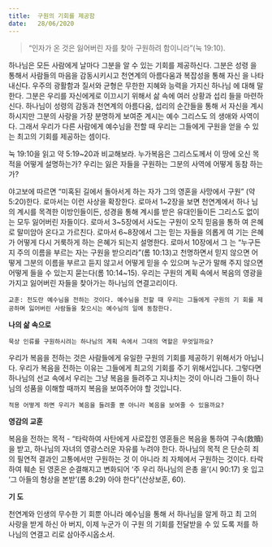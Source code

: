 ```yaml
---
title:  구원의 기회를 제공함
date:   28/06/2020
---
```


> <p></p>
> “인자가 온 것은 잃어버린 자를 찾아 구원하려 함이니라”(눅 19:10).

하나님은 모든 사람에게 날마다 그분을 알 수 있는 기회를 제공하신다. 그분은 성령 을 통해서 사람들의 마음을 감동시키시고 천연계의 아름다움과 복잡성을 통해 자신 을 나타내신다. 우주의 광활함과 질서와 균형은 무한한 지혜와 능력을 가지신 하나님 에 대해 말한다. 그분은 우리를 자신에게로 이끄시기 위해서 삶 속에 여러 상황과 섭리 들을 마련하신다. 하나님이 성령의 감동과 천연계의 아름다움, 섭리의 순간들을 통해 서 자신을 계시하시지만 그분의 사랑을 가장 분명하게 보여준 계시는 예수 그리스도 의 생애와 사역이다. 그래서 우리가 다른 사람에게 예수님을 전할 때 우리는 그들에게 구원을 얻을 수 있는 최고의 기회를 제공하는 셈이다.

눅 19:10을 읽고 약 5:19~20과 비교해보라. 누가복음은 그리스도께서 이 땅에 오신 목적을 어떻게 설명하는가? 우리는 잃은 자들을 구원하는 그분의 사역에 어떻게 동참 하는가?

야고보에 따르면 “미혹된 길에서 돌아서게 하는 자가 그의 영혼을 사망에서 구원” (약 5:20)한다. 로마서는 이런 사상을 확장한다. 로마서 1~2장을 보면 천연계에서 하나 님의 계시를 목격한 이방인들이든, 성경을 통해 계시를 받은 유대인들이든 그리스도 없이는 모두 잃어버린 자들이다. 로마서 3~5장에서 사도는 구원이 오직 믿음을 통하 여 은혜로 말미암아 온다고 가르친다. 로마서 6~8장에서 그는 믿는 자들을 의롭게 여 기는 은혜가 어떻게 다시 거룩하게 하는 은혜가 되는지 설명한다. 로마서 10장에서 그 는 “누구든지 주의 이름을 부르는 자는 구원을 받으리라”(롬 10:13)고 천명하면서 믿지 않으면 어떻게 그분의 이름을 부르고 듣지 않고서 어떻게 믿을 수 있으며 누군가 말해 주지 않으면 어떻게 들을 수 있는지 묻는다(롬 10:14~15). 우리는 구원의 계획 속에서 복음의 영광을 가지고 잃어버린 자들을 찾아가는 하나님의 연결고리이다.

`교훈: 전도란 예수님을 전하는 것이다. 예수님을 전할 때 우리는 그들에게 구원의 기 회를 제공하며 잃어버린 사람들을 찾으시는 예수님의 일에 동참한다.`

**나의 삶 속으로**

`묵상 인류를 구원하시려는 하나님의 계획 속에서 그대의 역할은 무엇일까요?`

우리가 복음을 전하는 것은 사람들에게 유일한 구원의 기회를 제공하기 위해서가 아닙니다. 우리가 복음을 전하는 이유는 그들에게 최고의 기회를 주기 위해서입니다. 그렇다면 하나님의 선교 속에서 우리는 그냥 복음을 들려주고 지나치는 것이 아니라 그들이 하나님의 성품을 이해할 때까지 복음을 보여주어야 할 것입니다.

`적용 어떻게 하면 우리가 복음을 들려줄 뿐 아니라 복음을 보여줄 수 있을까요?`

**영감의 교훈**

복음을 전하는 목적 - “타락하여 사탄에게 사로잡힌 영혼들은 복음을 통하여 구속(救贖)을 받고, 하나님의 자녀의 영광스러운 자유를 누려야 한다. 하나님의 목적 은 단순히 죄의 필연적 결과인 고통에서만 구원하는 것 이 아니라 죄 자체에서 구원하는 것이다. 타락하여 훼손 된 영혼은 순결해지고 변화되어 ‘주 우리 하나님의 은총 을’(시 90:17) 옷 입고 ‘그 아들의 형상을 본받’(롬 8:29) 아야 한다”(산상보훈, 60).

**기 도**

천연계와 인생의 무수한 기 회뿐 아니라 예수님을 통해 서 하나님을 알게 하고 최 고의 사랑을 받게 하신 아 버지, 이제 누군가 이 구원 의 기회를 전달받을 수 있 도록 저를 하나님의 연결고 리로 삼아주시옵소서.